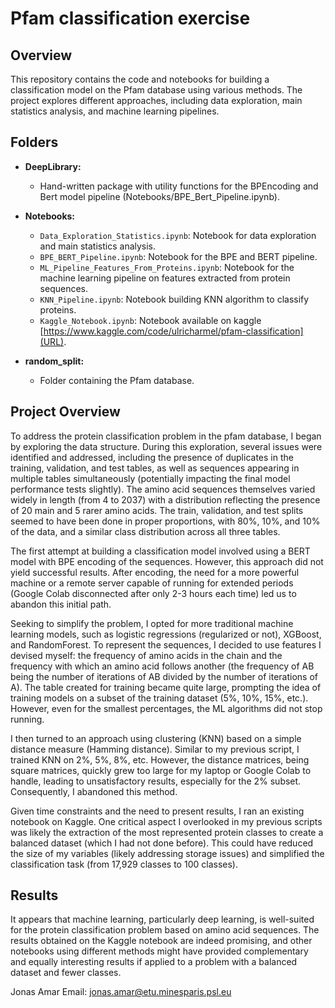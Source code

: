 # Pfam classification exercise

## Overview

This repository contains the code and notebooks for building a classification model on the Pfam database using various methods. The project explores different approaches, including data exploration, main statistics analysis, and machine learning pipelines.

## Folders

- **DeepLibrary:**
  - Hand-written package with utility functions for the BPEncoding and Bert model pipeline (Notebooks/BPE_Bert_Pipeline.ipynb).

- **Notebooks:**
  - `Data_Exploration_Statistics.ipynb`: Notebook for data exploration and main statistics analysis.
  - `BPE_BERT_Pipeline.ipynb`: Notebook for the BPE and BERT pipeline.
  - `ML_Pipeline_Features_From_Proteins.ipynb`: Notebook for the machine learning pipeline on features extracted from protein sequences.
  - `KNN_Pipeline.ipynb`: Notebook building KNN algorithm to classify proteins.
  - `Kaggle_Notebook.ipynb`: Notebook available on kaggle [https://www.kaggle.com/code/ulricharmel/pfam-classification](URL).

- **random_split:**
  - Folder containing the Pfam database.

## Project Overview

To address the protein classification problem in the pfam database, I began by exploring the data structure. During this exploration, several issues were identified and addressed, including the presence of duplicates in the training, validation, and test tables, as well as sequences appearing in multiple tables simultaneously (potentially impacting the final model performance tests slightly). The amino acid sequences themselves varied widely in length (from 4 to 2037) with a distribution reflecting the presence of 20 main and 5 rarer amino acids. The train, validation, and test splits seemed to have been done in proper proportions, with 80%, 10%, and 10% of the data, and a similar class distribution across all three tables.

The first attempt at building a classification model involved using a BERT model with BPE encoding of the sequences. However, this approach did not yield successful results. After encoding, the need for a more powerful machine or a remote server capable of running for extended periods (Google Colab disconnected after only 2-3 hours each time) led us to abandon this initial path.

Seeking to simplify the problem, I opted for more traditional machine learning models, such as logistic regressions (regularized or not), XGBoost, and RandomForest. To represent the sequences, I decided to use features I devised myself: the frequency of amino acids in the chain and the frequency with which an amino acid follows another (the frequency of AB being the number of iterations of AB divided by the number of iterations of A). The table created for training became quite large, prompting the idea of training models on a subset of the training dataset (5%, 10%, 15%, etc.). However, even for the smallest percentages, the ML algorithms did not stop running.

I then turned to an approach using clustering (KNN) based on a simple distance measure (Hamming distance). Similar to my previous script, I trained KNN on 2%, 5%, 8%, etc. However, the distance matrices, being square matrices, quickly grew too large for my laptop or Google Colab to handle, leading to unsatisfactory results, especially for the 2% subset. Consequently, I abandoned this method.

Given time constraints and the need to present results, I ran an existing notebook on Kaggle. One critical aspect I overlooked in my previous scripts was likely the extraction of the most represented protein classes to create a balanced dataset (which I had not done before). This could have reduced the size of my variables (likely addressing storage issues) and simplified the classification task (from 17,929 classes to 100 classes).

## Results

It appears that machine learning, particularly deep learning, is well-suited for the protein classification problem based on amino acid sequences. The results obtained on the Kaggle notebook are indeed promising, and other notebooks using different methods might have provided complementary and equally interesting results if applied to a problem with a balanced dataset and fewer classes.

Jonas Amar
Email: jonas.amar@etu.minesparis.psl.eu